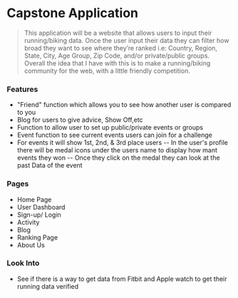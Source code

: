 # Capstone Application

> This application will be a website that allows users to input their running/biking data. Once the user input their data they can filter how broad they want to see where they’re ranked i.e: Country, Region, State, City, Age Group, Zip Code, and/or private/public groups. Overall the idea that I have with this is to make a running/biking community for the web, with a little friendly competition.

### Features 

- "Friend" function which allows you to see how another user is compared to you
- Blog for users to give advice, Show Off,etc
- Function to allow user to set up public/private events or groups
- Event function to see current events users can join for a challenge
- For events it will show 1st, 2nd, & 3rd place users 
-- In the user's profile there will be medal icons under the users name to display how mant events they won
-- Once they click on the medal they can look at the past Data of the event


### Pages

- Home Page
- User Dashboard
- Sign-up/ Login
- Activity
- Blog
- Ranking Page
- About Us


### Look Into 

- See if there is a way to get data from Fitbit and Apple watch to get their running data verified
